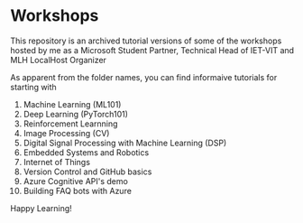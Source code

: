 # Workshops

This repository is an archived tutorial versions of some of the workshops hosted by me as a Microsoft Student Partner, Technical Head of IET-VIT and MLH LocalHost Organizer

As apparent from the folder names, you can find informaive tutorials for starting with

1. Machine Learning (ML101)
2. Deep Learning (PyTorch101)
3. Reinforcement Learnning
4. Image Processing (CV)
5. Digital Signal Processing with Machine Learning (DSP)
6. Embedded Systems and Robotics 
7. Internet of Things
8. Version Control and GitHub basics
9. Azure Cognitive API's demo
10. Building FAQ bots with Azure

Happy Learning!
